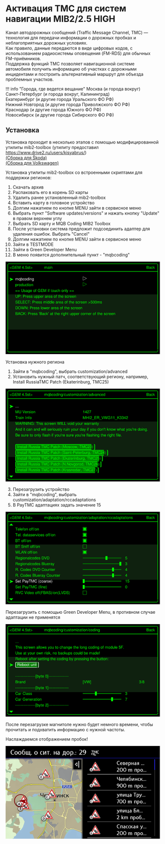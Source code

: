 
# Активация TMC для систем навигации MIB2/2.5 HIGH

Канал автодорожных сообщений (Traffic Message Channel, TMC) — технология для передачи информации о дорожных пробках и неблагоприятных дорожных условиях.  
Как правило, данные передаются в виде цифровых кодов, с использованием радиосистемы оповещения (FM-RDS) для обычных FM-приёмников.  
Поддержка функций TMC позволяет навигационной системе автомобиля получить информацию об участках с дорожными инцидентами и построить альтернативный маршрут для объезда проблемных участков.  

!!! info "Города, где ведется вещание"
    Москва (и города вокруг)  
    Санкт-Петербург (и города вокруг, Калининград)  
    Екатеринбург (и другие города Уральского ФО РФ)  
    Нижний Новгород (и другие города Приволжского ФО РФ)  
    Краснодар (и другие города Южного ФО РФ)  
    Новосибирск (и другие города Сибирского ФО РФ)

## Установка

Установка проходит в несколько этапов с помощью модифицированной утилиты mib2-toolbox (утилиту предоставил https://www.drive2.ru/users/kisyabrus/)  
[(Сборка для Škoda)](../firmwares/TMC-zz.rar)  
[(Сборка для Volkswagen)](../firmwares/TMC-vw.rar)  

Установка утилиты mib2-toolbox со встроенными скриптами для поддержки регионов:   
1. Скачать архив  
2. Распаковать его в корень SD карты  
3. Удалить ранее установленный mib2-toolbox   
4. Вставить карту в головное устройство  
5. Долгим нажатием по кнопке MENU зайти в сервисное меню  
6. Выбрать пункт "Software updates/versions" и нажать кнопку "Update" в правом верхнем углу  
7. Выбрать SD карту и MQB Coding MIB2 Toolbox  
8. После установки система предложит подсоединить адаптер для удаления ошибок. Выбрать "Cancel"  
9. Долгим нажатием по кнопке MENU зайти в сервисное меню    
10. Зайти в TESTMODE  
11. Зайти в Green Developer Menu  
12. В меню появится дополнительный пункт - "mqbcoding"  
  
![Screenshot](../images/MQB/MIBII/green_menu.png)  

Установка нужного региона  
1. Зайти в "mqbcoding", выбрать customization/advanced  
2. Установить нужный патч, соответствующий региону, например, Install RussiaTMC Patch (Ekaterinburg, TMC25)    
   
![Screenshot](../images/MQB/MIBII/install_patch.png)  
  
3. Перезагрузить устройство   
4. Зайти в "mqbcoding", выбрать customization/adaptation/rccadaptations  
5. В PayTMC адаптациях задать значение 15  
   
![Screenshot](../images/MQB/MIBII/set_TMC_region.png)  
  
Перезагрузить с помощью Green Developer Menu, в противном случае адаптации не применятся  

![Screenshot](../images/MQB/MIBII/reboot_unit.png)  
  
После перезагрузке магнитоле нужно будет немного времени, чтобы прочитать и подхватить информацию с нужной частоты.  

Наслаждаемся отображением пробок!  

![Screenshot](../images/MQB/MIBII/tmc.png) 





